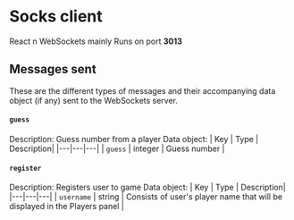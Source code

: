 # Socks client

React n WebSockets mainly
Runs on port **3013**

## Messages sent

These are the different types of messages and their accompanying data object (if any) sent to the WebSockets server.

#### `guess`
Description: Guess number from a player
Data object:
| Key | Type | Description|
|---|---|---|
| `guess` | integer | Guess number |

#### `register`
Description: Registers user to game
Data object:
| Key | Type | Description|
|---|---|---|
| `username` | string | Consists of user's player name that will be displayed in the Players panel |
